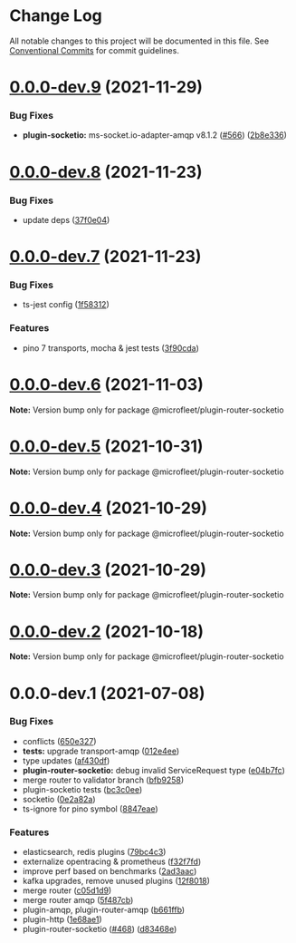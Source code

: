 # Change Log

All notable changes to this project will be documented in this file.
See [Conventional Commits](https://conventionalcommits.org) for commit guidelines.

# [0.0.0-dev.9](https://github.com/microfleet/core/compare/@microfleet/plugin-router-socketio@0.0.0-dev.8...@microfleet/plugin-router-socketio@0.0.0-dev.9) (2021-11-29)


### Bug Fixes

* **plugin-socketio:** ms-socket.io-adapter-amqp v8.1.2 ([#566](https://github.com/microfleet/core/issues/566)) ([2b8e336](https://github.com/microfleet/core/commit/2b8e336329018c0cfe75528a451975d1f4c14f59))





# [0.0.0-dev.8](https://github.com/microfleet/core/compare/@microfleet/plugin-router-socketio@0.0.0-dev.7...@microfleet/plugin-router-socketio@0.0.0-dev.8) (2021-11-23)


### Bug Fixes

* update deps ([37f0e04](https://github.com/microfleet/core/commit/37f0e047d8df3ff5d9eb0abd91a98db2bd627d71))





# [0.0.0-dev.7](https://github.com/microfleet/core/compare/@microfleet/plugin-router-socketio@0.0.0-dev.6...@microfleet/plugin-router-socketio@0.0.0-dev.7) (2021-11-23)


### Bug Fixes

* ts-jest config ([1f58312](https://github.com/microfleet/core/commit/1f58312f54e9c3069af898fe21ec2815fbf4909d))


### Features

* pino 7 transports, mocha & jest tests ([3f90cda](https://github.com/microfleet/core/commit/3f90cda510f2891c87087d1b7c0106150d2d7ba1))





# [0.0.0-dev.6](https://github.com/microfleet/core/compare/@microfleet/plugin-router-socketio@0.0.0-dev.5...@microfleet/plugin-router-socketio@0.0.0-dev.6) (2021-11-03)

**Note:** Version bump only for package @microfleet/plugin-router-socketio





# [0.0.0-dev.5](https://github.com/microfleet/core/compare/@microfleet/plugin-router-socketio@0.0.0-dev.4...@microfleet/plugin-router-socketio@0.0.0-dev.5) (2021-10-31)

**Note:** Version bump only for package @microfleet/plugin-router-socketio





# [0.0.0-dev.4](https://github.com/microfleet/core/compare/@microfleet/plugin-router-socketio@0.0.0-dev.3...@microfleet/plugin-router-socketio@0.0.0-dev.4) (2021-10-29)

**Note:** Version bump only for package @microfleet/plugin-router-socketio





# [0.0.0-dev.3](https://github.com/microfleet/core/compare/@microfleet/plugin-router-socketio@0.0.0-dev.2...@microfleet/plugin-router-socketio@0.0.0-dev.3) (2021-10-29)

**Note:** Version bump only for package @microfleet/plugin-router-socketio





# [0.0.0-dev.2](https://github.com/microfleet/core/compare/@microfleet/plugin-router-socketio@0.0.0-dev.1...@microfleet/plugin-router-socketio@0.0.0-dev.2) (2021-10-18)

**Note:** Version bump only for package @microfleet/plugin-router-socketio





# 0.0.0-dev.1 (2021-07-08)


### Bug Fixes

* conflicts ([650e327](https://github.com/microfleet/core/commit/650e3278a612917cea6f30d74826785dfd021d23))
* **tests:** upgrade transport-amqp ([012e4ee](https://github.com/microfleet/core/commit/012e4eecad069782c2c55dde92f88df503669a1e))
* type updates ([af430df](https://github.com/microfleet/core/commit/af430dff91213d280e5aa3f0fd5592695553e9c2))
* **plugin-router-socketio:** debug invalid ServiceRequest type ([e04b7fc](https://github.com/microfleet/core/commit/e04b7fc4c3704e80f1012516609c9e108dd2ebc2))
* merge router to validator branch ([bfb9258](https://github.com/microfleet/core/commit/bfb92589e391a0f2c2d5b232744695b0ae4b8dfc))
* plugin-socketio tests ([bc3c0ee](https://github.com/microfleet/core/commit/bc3c0ee7d46174e09111cc2f18a8ede1d9277e02))
* socketio ([0e2a82a](https://github.com/microfleet/core/commit/0e2a82ac8adb2e1544a30fc5029dae074f65eec8))
* ts-ignore for pino symbol ([8847eae](https://github.com/microfleet/core/commit/8847eae445f984b58ab95d607a3c62755579697d))


### Features

* elasticsearch, redis plugins ([79bc4c3](https://github.com/microfleet/core/commit/79bc4c384abb8cf9902697cc3931130e00397a69))
* externalize opentracing & prometheus ([f32f7fd](https://github.com/microfleet/core/commit/f32f7fd9729aaf849f67a3bfa0612c7b3a43dbe3))
* improve perf based on benchmarks ([2ad3aac](https://github.com/microfleet/core/commit/2ad3aac102721d47184263b008ff1d92fa54d754))
* kafka upgrades, remove unused plugins ([12f8018](https://github.com/microfleet/core/commit/12f8018ceade8d95759da09eac8bab2ab9a9aade))
* merge router ([c05d1d9](https://github.com/microfleet/core/commit/c05d1d97c3ab0e2d6e55729b4c5fca4bf346751b))
* merge router amqp ([5f487cb](https://github.com/microfleet/core/commit/5f487cb8173c447111962807bb9fb9fb195e1583))
* plugin-amqp, plugin-router-amqp ([b661ffb](https://github.com/microfleet/core/commit/b661ffb3c6effa0f4f87c2eff1b7a65653b033ff))
* plugin-http ([1e68ae1](https://github.com/microfleet/core/commit/1e68ae150b09d8656ee3f3518361970908994cd1))
* plugin-router-socketio ([#468](https://github.com/microfleet/core/issues/468)) ([d83468e](https://github.com/microfleet/core/commit/d83468e2d207c4818adcc14e2b2a1560e6f0aa1e))
